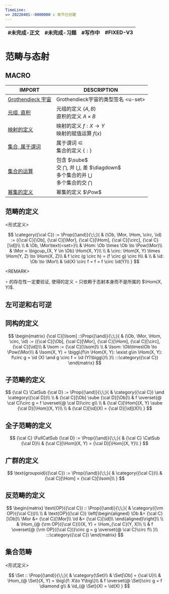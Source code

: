```yaml
---
TimeLine: 
=> 20220401--0000000 : 章节已创建
---
```

| #未完成-正文 | #未完成-习题 | #写作中 | #FIXED-V3 | 
| ------------ | ------------ | ------- | ------- |

# 范畴与态射

## MACRO

| IMPORT                                                       | DESCRIPTION                                                                                                                |
| ------------------------------------------------------------ | -------------------------------------------------------------------------------------------------------------------------- |
| [Grothendieck 宇宙](模型-ZFC公理系统.md#Grothendieck%20宇宙) | Grothendieck宇宙的类型签名 $\text{<u-set>}$                                                                                |
| [元组, 直积](模型-ZFC公理系统.md#元组%20直积)                | 元组的定义 $(A,B)$ <br /> 直积的定义 $A \times B$                                                                          |
| [映射的定义](模型-ZFC公理系统.md#映射的定义)                 | 映射的定义 $f:X\to Y$  <br /> 映射的赋值运算 $f(x)$                                                                        |
| [集合, 属于谓词](模型-ZFC公理系统.md#集合%20属于谓词)        | 属于谓词 $\in$ <br /> 集合的定义 $\{:\}$                                                                                   |
| [集合的运算](模型-ZFC公理系统.md#集合的运算)                 | 包含 $\sube$ <br /> 交 $\bigcap$, 并 $\bigcup$, 差 $\diagdown$ <br /> 多个集合的并 $\bigcup$ <br /> 多个集合的交 $\bigcap$ |
| [幂集的定义](模型-ZFC公理系统.md#幂集的定义)                 | 幂集的定义 $\Pow$                                                                                                     |


## 范畴的定义

\<形式定义\>

$$
\category({\cal C}) := 
\Prop{(\and)}{\;\;}{
    & (\Ob, \Mor, \Hom, \circ, \id) 
        := ({\cal C}[\Ob], {\cal C}[\Mor], {\cal C}[\Hom], 
            {\cal C}[\circ], {\cal C}[\id])\\
    \\
    & \Ob, \Mor\text{<set>}\\
    & \Hom: \Ob \times \Ob  \to \Pow(\Mor)\\
    & \Mor = \bigcup_{X, Y \in \Ob} \Hom(X, Y)\\
    \\
    & \circ: \Hom(X, Y) \times \Hom(Y, Z) \to \Hom(X, Z)\\
    & f \circ (g \circ h) = (f \circ g) \circ h\\
    & \\
    & \id: \Ob \to \Mor\\
    & \id(X) \circ f = f = f \circ \id(Y)\\
}
$$

\<REMARK\>

$\circ$ 的存在性一定要验证, 使得的定义 $\circ$ 只依赖于态射本身而不是所属的 $\Hom(X, Y)$. 

## 左可逆和右可逆

$$
$$

## 同构的定义

$$
\begin{matrix}
{\cal C}[\Isom]
::\Prop{(\and)}{\;\;}{
    & (\Ob, \Mor, \Hom, \circ, \id) 
        := ({\cal C}[\Ob], {\cal C}[\Mor], {\cal C}[\Hom], 
            {\cal C}[\circ], {\cal C}[\id])\\
    & \Isom := {\cal C}[\Isom]\\
    \\
    & \Isom: \Ob\times\Ob \to \Pow(\Mor)\\
    & \Isom(X, Y) = \bigg\{f\in \Hom(X, Y): \exist g\in \Hom(X, Y): f\circ g = \id (X) \and g \circ f = \id (Y)\bigg\}\\
}\\
:::\category({\cal C})
\end{matrix}
$$

## 子范畴的定义

$$
{\cal C} \CatSub {\cal D}
:= \Prop{(\and)}{\;\;}{
    & \category({\cal C}) \and \category({\cal D})\\
    \\
    & {\cal C}[\Ob] \sube {\cal D}[\Ob]\\
    & f \overset{@ \cal C}\circ g = f \overset{@ \cal D}\circ g\\
    \\
    & {\cal C}[\Hom](X, Y) \sube {\cal D}[\Hom](X, Y)\\
    \\
    & {\cal C}[\id](X) = {\cal D}[\id](X)\\
}
$$

## 全子范畴的定义

$$
{\cal C} \FullCatSub {\cal D}
:= \Prop{(\and)}{\;\;}{
    & {\cal C} \CatSub {\cal D}\\
    & {\cal C}[\Hom](X, Y) = {\cal D}[\Hom](X, Y)\\
}
$$

## 广群的定义

$$
\text{groupoid}({\cal C}) 
:= \Prop{(\and)}{\;\;}{
    & \category({\cal C})\\
    & {\cal C}[\Hom] = {\cal C}[\Isom]\\
}
$$

## 反范畴的定义

$$
\begin{matrix}
\text{OP}({\cal C}) :: \Prop{(\and)}{\;\;}{
    & \category({\rm OP}({\cal C}))\\
    \\
    & \text{OP}({\cal C}) \left[\begin{aligned}
        \Ob &= {\cal C}[\Ob]\\
        \Mor &= {\cal C}[\Mor]\\
        \id &= {\cal C}[\id]\\
    \end{aligned}\right]\\
    \\
    & \Hom_{@ {\rm OP}({\cal C})}(X, Y) = \Hom_{\cal C}(Y, X)\\
    \\
    & f \overset{@ {\rm OP}({\cal C})}\circ g = g \overset{@ \cal C}\circ f\\
}\\
:::\category({\cal C})
\end{matrix}
$$

## 集合范畴

\<形式定义\>

$$
\Set :: \Prop{(\and)}{\;\;}{
    & \category(\Set)\\
    & \Set[\Ob] = {\cal U}\\
    & \Hom_{@ \Set}(X, Y) = \big\{f: X\to Y\big\}\\
    & f \overset{@ \Set}\circ g = f \diamond g\\
    & \id_{@ \Set}(X) = \id(X)
}
$$
